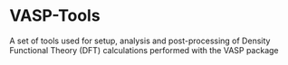 # VASP-Tools
A set of tools used for setup, analysis and post-processing of Density Functional Theory (DFT) calculations performed with the VASP package
